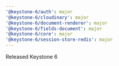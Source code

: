 ```yaml
---
'@keystone-6/auth': major
'@keystone-6/cloudinary': major
'@keystone-6/document-renderer': major
'@keystone-6/fields-document': major
'@keystone-6/core': major
'@keystone-6/session-store-redis': major
---
```


Released Keystone 6
